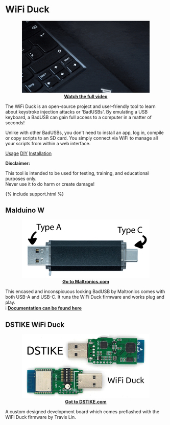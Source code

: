 # WiFi Duck

<p align="center">
  <a href="https://www.youtube.com/watch?v=sSJuGXd8QRk">
    <img alt="WiFi Duck Video Thumbnail" src="assets/img/showcase.gif" width="400">
    <br>
    <b>Watch the full video</b>
  </a>
</p>

The WiFi Duck is an open-source project and user-friendly tool to learn about keystroke injection attacks or 'BadUSBs'. By emulating a USB keyboard, a BadUSB can gain full access to a computer in a matter of seconds!  

Unlike with other BadUSBs, you don't need to install an app, log in, compile or copy scripts to an SD card. 
You simply connect via WiFi to manage all your scripts from within a web interface.

<a href="{{ site.github.repository_url }}#usage" class="btn">Usage</a>
<a href="{{ site.github.repository_url }}#diy-hardware" class="btn">DIY</a>
<a href="{{ site.github.repository_url }}#flash-software" class="btn">Installation</a>

**Disclaimer:**

This tool is intended to be used for testing, training, and educational purposes only.  
Never use it to do harm or create damage!  

{% include support.html %}

## Malduino W

<p align="center">
  <a href="https://maltronics.com/collections/malduinos/products/malduino-w">
    <img alt="Malduino W" src="assets/img/malw.jpg" width="400">
    <br>
    <b>Go to Maltronics.com</b>
  </a>
</p>

This encased and inconspicuous looking BadUSB by Maltronics comes with both USB-A and USB-C.
It runs the WiFi Duck firmware and works plug and play.  
ℹ️ **[Documentation can be found here](http://docs.maltronics.com/malduino-w/)**

## DSTIKE WiFi Duck

<p align="center">
  <a href="https://dstike.com/collections/frontpage/products/dstike-wifi-duck">
    <img alt="DSTIKE WiFi Duck" src="assets/img/dstikeboard.jpg" width="400">
    <br>
    <b>Got to DSTIKE.com</b>
  </a>
</p>

A custom designed development board which comes preflashed with the WiFi Duck firmware by Travis Lin.  